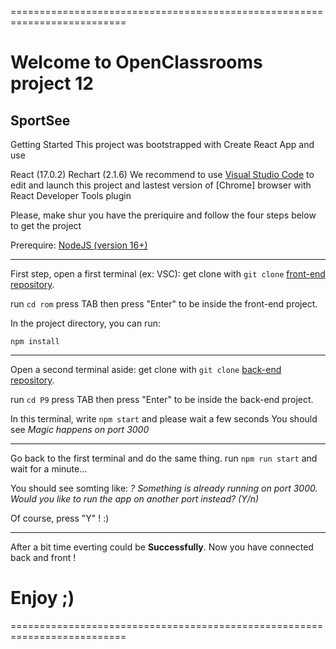 ==========================================================================

# Welcome to OpenClassrooms project 12

## SportSee

Getting Started
This project was bootstrapped with Create React App and use

React (17.0.2)
Rechart (2.1.6)
We recommend to use [Visual Studio Code](https://code.visualstudio.com/) to edit and launch this project and lastest version of [Chrome] browser with React Developer Tools plugin

Please, make shur you have the preriquire and follow the four steps below to get the project

Prerequire:
[NodeJS (version 16+)](https://nodejs.org/en/download/)

---

First step, open a first terminal (ex: VSC):
get clone with `git clone` [front-end repository](https://rominmanogil.github.com).

run `cd rom` press TAB then press "Enter" to be inside the front-end project.

In the project directory, you can run:

`npm install`

---

Open a second terminal aside:
get clone with `git clone` [back-end repository](https://p9-front-end.com).

run `cd P9` press TAB then press "Enter" to be inside the back-end project.

In this terminal, write `npm start` and please wait a few seconds
You should see _Magic happens on port 3000_

---

Go back to the first terminal and do the same thing.
run `npm run start` and wait for a minute...

You should see somting like:
_? Something is already running on port 3000._
_Would you like to run the app on another port instead? (Y/n)_

Of course, press "Y" ! :)

---

After a bit time everting could be **Successfully**.
Now you have connected back and front !

# Enjoy ;)

==========================================================================
